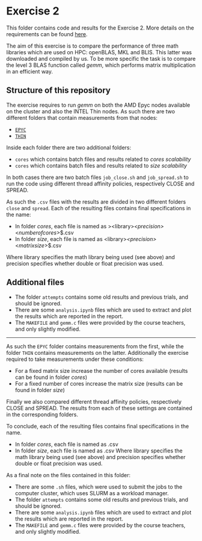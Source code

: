 # Exercise 2
This folder contains code and results for the Exercise 2. More details on the requirements can be found [here](https://github.com/Foundations-of-HPC/Foundations_of_HPC_2022/tree/main/Assignment/exercise2).

The aim of this exercise is to compare the performance of three math libraries which are used on HPC: openBLAS, MKL and BLIS. This latter was downloaded and compiled by us.
To be more specific the task is to compare the level 3 BLAS function called *gemm*, which performs matrix multiplication in an efficient way.

## Structure of this repository
The exercise requires to run *gemm* on both the AMD Epyc nodes available on the cluster and also the INTEL Thin nodes. 
As such there are two different folders that contain measurements from that nodes:
- [`EPYC`](https://github.com/SDavenia/FHPC_Assignment/tree/main/Exercise2/EPYC)
- [`THIN`](https://github.com/SDavenia/FHPC_Assignment/tree/main/Exercise2/THIN)

Inside each folder there are two additional folders:
- `cores` which contains batch files and results related to *cores scalability*
- `cores` which contains batch files and results related to *size scalability*

In both cases there are two batch files `job_close.sh` and `job_spread.sh` to run the code using different thread affinity policies, respectively CLOSE and SPREAD.

As such the `.csv` files with the results are divided in two different folders `close` and `spread`. Each of the resulting files contains final specifications in the name:
- In folder *cores*, each file is named as \>$<$library$>$_<$precision$>_<$number of cores$>$.csv 
- In folder *size*, each file is named as $<$library$>$_<$precision$>_<$matrix size$>$.csv

Where library specifies the math library being used (see above) and precision specifies whether double or float precision was used.

## Additional files
- The folder `attempts` contains some old results and previous trials, and should be ignored.
- There are some `analysis.ipynb` files which are used to extract and plot the results which are reported in the report.
- The `MAKEFILE` and `gemm.c` files were provided by the course teachers, and only slightly modified.

--------------------------------------------------------------------------------
As such the `EPYC` folder contains measurements from the first, while the folder `THIN` contains measurements on the latter.
Additionally the exercise required to take measurements under these conditions:
 - For a fixed matrix size increase the number of cores available (results can be found in folder *cores*)
 - For a fixed number of cores increase the matrix size (results can be found in folder *size*)

Finally we also compared different thread affinity policies, respectively CLOSE and SPREAD.
The results from each of these settings are contained in the corresponding folders.

To conclude, each of the resulting files contains final specifications in the name. 
- In folder *cores*, each file is named as <library>_<precision>_<number of cores>.csv 
- In folder *size*, each file is named as <library>_<precision>_<matrix size>.csv
Where library specifies the math library being used (see above) and precision specifies whether double or float precision was used.

As a final note on the files contained in this folder:
- There are some `.sh` files, which were used to submit the jobs to the computer cluster, which uses SLURM as a workload manager.
- The folder `attempts` contains some old results and previous trials, and should be ignored.
- There are some `analysis.ipynb` files which are used to extract and plot the results which are reported in the report.
- The `MAKEFILE` and `gemm.c` files were provided by the course teachers, and only slightly modified.

